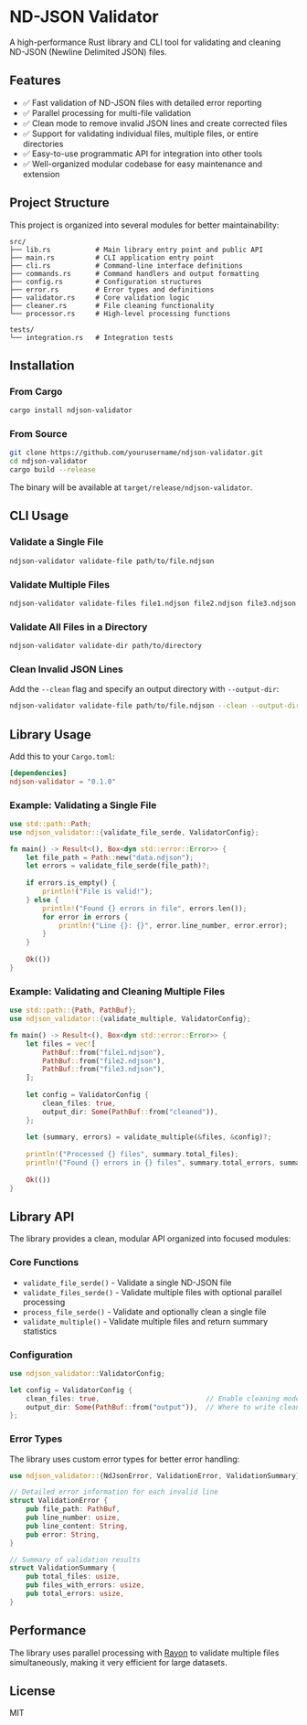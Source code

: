 # ND-JSON Validator

A high-performance Rust library and CLI tool for validating and cleaning ND-JSON (Newline Delimited JSON) files.

## Features

- ✅ Fast validation of ND-JSON files with detailed error reporting
- ✅ Parallel processing for multi-file validation
- ✅ Clean mode to remove invalid JSON lines and create corrected files
- ✅ Support for validating individual files, multiple files, or entire directories
- ✅ Easy-to-use programmatic API for integration into other tools
- ✅ Well-organized modular codebase for easy maintenance and extension

## Project Structure

This project is organized into several modules for better maintainability:

```
src/
├── lib.rs           # Main library entry point and public API
├── main.rs          # CLI application entry point
├── cli.rs           # Command-line interface definitions
├── commands.rs      # Command handlers and output formatting
├── config.rs        # Configuration structures
├── error.rs         # Error types and definitions
├── validator.rs     # Core validation logic
├── cleaner.rs       # File cleaning functionality
└── processor.rs     # High-level processing functions

tests/
└── integration.rs   # Integration tests
```

## Installation

### From Cargo

```bash
cargo install ndjson-validator
```

### From Source

```bash
git clone https://github.com/yourusername/ndjson-validator.git
cd ndjson-validator
cargo build --release
```

The binary will be available at `target/release/ndjson-validator`.

## CLI Usage

### Validate a Single File

```bash
ndjson-validator validate-file path/to/file.ndjson
```

### Validate Multiple Files

```bash
ndjson-validator validate-files file1.ndjson file2.ndjson file3.ndjson
```

### Validate All Files in a Directory

```bash
ndjson-validator validate-dir path/to/directory
```

### Clean Invalid JSON Lines

Add the `--clean` flag and specify an output directory with `--output-dir`:

```bash
ndjson-validator validate-file path/to/file.ndjson --clean --output-dir path/to/output
```

## Library Usage

Add this to your `Cargo.toml`:

```toml
[dependencies]
ndjson-validator = "0.1.0"
```

### Example: Validating a Single File

```rust
use std::path::Path;
use ndjson_validator::{validate_file_serde, ValidatorConfig};

fn main() -> Result<(), Box<dyn std::error::Error>> {
    let file_path = Path::new("data.ndjson");
    let errors = validate_file_serde(file_path)?;
    
    if errors.is_empty() {
        println!("File is valid!");
    } else {
        println!("Found {} errors in file", errors.len());
        for error in errors {
            println!("Line {}: {}", error.line_number, error.error);
        }
    }
    
    Ok(())
}
```

### Example: Validating and Cleaning Multiple Files

```rust
use std::path::{Path, PathBuf};
use ndjson_validator::{validate_multiple, ValidatorConfig};

fn main() -> Result<(), Box<dyn std::error::Error>> {
    let files = vec![
        PathBuf::from("file1.ndjson"),
        PathBuf::from("file2.ndjson"),
        PathBuf::from("file3.ndjson"),
    ];
    
    let config = ValidatorConfig {
        clean_files: true,
        output_dir: Some(PathBuf::from("cleaned")),
    };
    
    let (summary, errors) = validate_multiple(&files, &config)?;
    
    println!("Processed {} files", summary.total_files);
    println!("Found {} errors in {} files", summary.total_errors, summary.files_with_errors);
    
    Ok(())
}
```

## Library API

The library provides a clean, modular API organized into focused modules:

### Core Functions

- `validate_file_serde()` - Validate a single ND-JSON file
- `validate_files_serde()` - Validate multiple files with optional parallel processing
- `process_file_serde()` - Validate and optionally clean a single file
- `validate_multiple()` - Validate multiple files and return summary statistics

### Configuration

```rust
use ndjson_validator::ValidatorConfig;

let config = ValidatorConfig {
    clean_files: true,                          // Enable cleaning mode
    output_dir: Some(PathBuf::from("output")),  // Where to write cleaned files
};
```

### Error Types

The library uses custom error types for better error handling:

```rust
use ndjson_validator::{NdJsonError, ValidationError, ValidationSummary};

// Detailed error information for each invalid line
struct ValidationError {
    pub file_path: PathBuf,
    pub line_number: usize,
    pub line_content: String,
    pub error: String,
}

// Summary of validation results
struct ValidationSummary {
    pub total_files: usize,
    pub files_with_errors: usize,
    pub total_errors: usize,
}
```

## Performance

The library uses parallel processing with [Rayon](https://github.com/rayon-rs/rayon) to validate multiple files simultaneously, making it very efficient for large datasets.

## License

MIT
